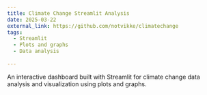 ```yaml
---
title: Climate Change Streamlit Analysis
date: 2025-03-22
external_link: https://github.com/notvikke/climatechange
tags:
  - Streamlit
  - Plots and graphs
  - Data analysis
  
---
```


An interactive dashboard built with Streamlit for climate change data analysis and visualization using plots and graphs.

<!--more-->
